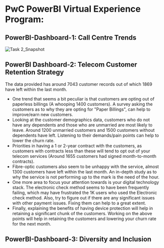 # PwC PowerBI Virtual Experience Program:
## PowerBI-Dashboard-1: Call Centre Trends
![Task 2_Snapshot](https://github.com/NinadPatil66/PowerBI-Dashboards/assets/149456265/0032f698-1fad-4515-85f2-e8c7274ed683)
## PowerBI Dashboard-2: Telecom Customer Retention Strategy
The data provided has around 7043 customer records out of which 1869 have left within the last month. 
- One trend that seems a bit peculiar is that customers are opting out of paperless billings (A whooping 1400 customers). A survey asking the customers as to why they are opting for "Paper Billings", can help to improve/earn new customers.
- Looking at the customer demographics data, customers who do not have any dependents and those who are unmarried are most likely to leave. Around 1200 unmarried customers and 1500 customers without dependents have left. Listening to their demands/pain points can help to lower the churn rate.
- Priorities in having a 1 or 2-year contract with the customers, as customers with contracts less than these will tend to opt out of your telecom services (Around 1655 customers had signed month-to-month contracts).
- Fibre-optic customers also seem to be unhappy with the service, almost 1300 customers have left within the last month. An in-depth study as to why the service is not performing up to the mark is the need of the hour.
- One more area to focus your attention towards is your digital technology stack. The electronic check method seems to have been frequently failing, which may have frustrated the 1K users who used the Electronic check method. Also, try to figure out if there are any significant issues with other payment issues. Fixing them can help to a great extent.
- Finally, explaining the benefits of having device protection will help in retaining a significant chunk of the customers.
Working on the above points will help in retaining the customers and lowering your churn rate for the next month.  
## PowerBI-Dashboard-3: Diversity and Inclusion

